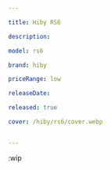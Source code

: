 ```yaml
---

title: Hiby RS6

description: 

model: rs6

brand: hiby

priceRange: low

releaseDate: 

released: true

cover: /hiby/rs6/cover.webp


---
```


:wip